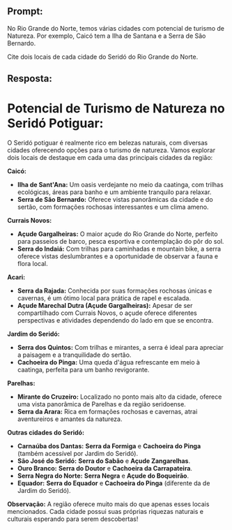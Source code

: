 ## Prompt:

No Rio Grande do Norte, temos várias cidades com potencial de turismo de Natureza. Por exemplo, Caicó tem a Ilha de Santana e a Serra de São Bernardo.

Cite dois locais de cada cidade do Seridó do Rio Grande do Norte.

## Resposta:

# Potencial de Turismo de Natureza no Seridó Potiguar:

O Seridó potiguar é realmente rico em belezas naturais, com diversas cidades oferecendo opções para o turismo de natureza. Vamos explorar dois locais de destaque em cada uma das principais cidades da região:

**Caicó:**

* **Ilha de Sant'Ana:** Um oasis verdejante no meio da caatinga, com trilhas ecológicas, áreas para banho e um ambiente tranquilo para relaxar. 
* **Serra de São Bernardo:**  Oferece vistas panorâmicas da cidade e do sertão, com formações rochosas interessantes e um clima ameno.

**Currais Novos:**

* **Açude Gargalheiras:**  O maior açude do Rio Grande do Norte, perfeito para passeios de barco, pesca esportiva e contemplação do pôr do sol.
* **Serra do Indaiá:** Com trilhas para caminhadas e mountain bike, a serra oferece vistas deslumbrantes e a oportunidade de observar a fauna e flora local.

**Acari:**

* **Serra da Rajada:** Conhecida por suas formações rochosas únicas e cavernas, é um ótimo local para prática de rapel e escalada. 
* **Açude Marechal Dutra (Açude Gargalheiras):**   Apesar de ser compartilhado com Currais Novos, o açude oferece diferentes perspectivas e atividades dependendo do lado em que se encontra.

**Jardim do Seridó:**

* **Serra dos Quintos:** Com trilhas e mirantes, a serra é ideal para apreciar a paisagem e a tranquilidade do sertão. 
* **Cachoeira do Pinga:** Uma queda d'água refrescante em meio à caatinga, perfeita para um banho revigorante. 

**Parelhas:**

* **Mirante do Cruzeiro:** Localizado no ponto mais alto da cidade, oferece uma vista panorâmica de Parelhas e da região seridoense.
* **Serra da Arara:** Rica em formações rochosas e cavernas, atrai aventureiros e amantes da natureza.

**Outras cidades do Seridó:**

* **Carnaúba dos Dantas:**  **Serra da Formiga** e **Cachoeira do Pinga** (também acessível por Jardim do Seridó).
* **São José do Seridó:**  **Serra do Sabão** e **Açude Zangarelhas**.
* **Ouro Branco:**  **Serra do Doutor** e **Cachoeira da Carrapateira**.
* **Serra Negra do Norte:**  **Serra Negra** e **Açude do Boqueirão**.
* **Equador:** **Serra do Equador** e **Cachoeira do Pinga** (diferente da de Jardim do Seridó).

**Observação:** A região oferece muito mais do que apenas esses locais mencionados. Cada cidade possui suas próprias riquezas naturais e culturais esperando para serem descobertas!
